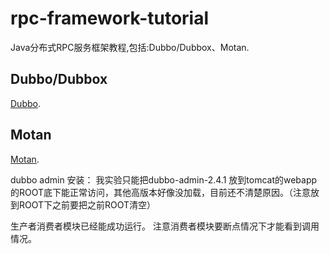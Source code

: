 # rpc-framework-tutorial
Java分布式RPC服务框架教程,包括:Dubbo/Dubbox、Motan.

## Dubbo/Dubbox
[Dubbo](https://github.com/alibaba/dubbo).

## Motan
[Motan](https://github.com/weibocom/motan).

dubbo admin 安装： 我实验只能把dubbo-admin-2.4.1 放到tomcat的webapp的ROOT底下能正常访问，其他高版本好像没加载，目前还不清楚原因。（注意放到ROOT下之前要把之前ROOT清空）


 

生产者消费者模块已经能成功运行。
注意消费者模块要断点情况下才能看到调用情况。

